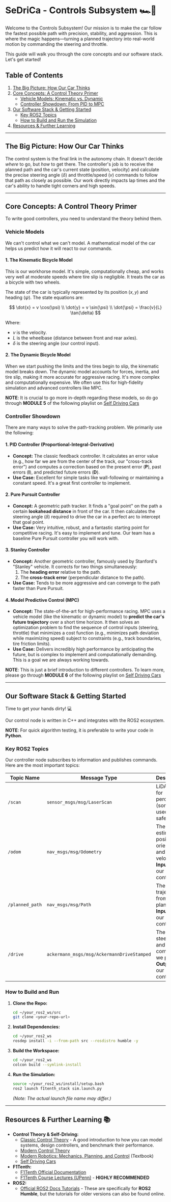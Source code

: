 # SeDriCa - Controls Subsystem 🏎️💨

Welcome to the Controls Subsystem! Our mission is to make the car follow the fastest possible path with precision, stability, and aggression. This is where the magic happens—turning a planned trajectory into real-world motion by commanding the steering and throttle.

This guide will walk you through the core concepts and our software stack. Let's get started!

## Table of Contents
1.  [The Big Picture: How Our Car Thinks](#the-big-picture-how-our-car-thinks)
2.  [Core Concepts: A Control Theory Primer](#core-concepts-a-control-theory-primer)
    * [Vehicle Models: Kinematic vs. Dynamic](#vehicle-models)
    * [Controller Showdown: From PID to MPC](#controller-showdown)
3.  [Our Software Stack & Getting Started](#our-software-stack--getting-started)
    * [Key ROS2 Topics](#key-ros2-topics)
    * [How to Build and Run the Simulation](#how-to-build-and-run)
4.  [Resources & Further Learning](#resources--further-learning)

---

## The Big Picture: How Our Car Thinks

The control system is the final link in the autonomy chain. It doesn't decide *where* to go, but *how* to get there. The controller's job is to receive the planned path and the car's current state (position, velocity) and calculate the precise steering angle ($\delta$) and throttle/speed ($v$) commands to follow that path as closely as possible. Our work directly impacts lap times and the car's ability to handle tight corners and high speeds.

---

## Core Concepts: A Control Theory Primer

To write good controllers, you need to understand the theory behind them.

### Vehicle Models

We can't control what we can't model. A mathematical model of the car helps us predict how it will react to our commands.

#### 1. The Kinematic Bicycle Model
This is our workhorse model. It's simple, computationally cheap, and works very well at moderate speeds where tire slip is negligible. It treats the car as a bicycle with two wheels.



The state of the car is typically represented by its position ($x, y$) and heading ($\psi$). The state equations are:

$$
\dot{x} = v \cos(\psi) \\
\dot{y} = v \sin(\psi) \\
\dot{\psi} = \frac{v}{L} \tan(\delta)
$$

Where:
* $v$ is the velocity.
* $L$ is the wheelbase (distance between front and rear axles).
* $\delta$ is the steering angle (our control input).

#### 2. The Dynamic Bicycle Model
When we start pushing the limits and the tires begin to slip, the kinematic model breaks down. The dynamic model accounts for forces, inertia, and tire slip, making it more accurate for aggressive racing. It's more complex and computationally expensive. We often use this for high-fidelity simulation and advanced controllers like MPC.

**NOTE**: It is crucial to go more in-depth regarding these models, so do go through **MODULE 5** of the following playlist on [Self Driving Cars](https://www.youtube.com/playlist?list=PL05umP7R6ij321zzKXK6XCQXAaaYjQbzr)

### Controller Showdown

There are many ways to solve the path-tracking problem. We primarily use the following:

#### 1. PID Controller (Proportional-Integral-Derivative)
* **Concept:** The classic feedback controller. It calculates an error value (e.g., how far we are from the center of the track, our "cross-track error") and computes a correction based on the present error (**P**), past errors (**I**), and predicted future errors (**D**).
* **Use Case:** Excellent for simple tasks like wall-following or maintaining a constant speed. It's a great first controller to implement.

#### 2. Pure Pursuit Controller
* **Concept:** A geometric path tracker. It finds a "goal point" on the path a certain **lookahead distance** in front of the car. It then calculates the steering angle ($\delta$) required to drive the car in a perfect arc to intercept that goal point.
* **Use Case:** Very intuitive, robust, and a fantastic starting point for competitive racing. It's easy to implement and tune. Our team has a baseline Pure Pursuit controller you will work with.

#### 3. Stanley Controller
* **Concept:** Another geometric controller, famously used by Stanford's "Stanley" vehicle. It corrects for two things simultaneously:
    1.  The **heading error** relative to the path.
    2.  The **cross-track error** (perpendicular distance to the path).
* **Use Case:** Tends to be more aggressive and can converge to the path faster than Pure Pursuit.

#### 4. Model Predictive Control (MPC)
* **Concept:** The state-of-the-art for high-performance racing. MPC uses a vehicle model (like the kinematic or dynamic model) to **predict the car's future trajectory** over a short time horizon. It then solves an optimization problem to find the sequence of control inputs (steering, throttle) that minimizes a cost function (e.g., minimizes path deviation while maximizing speed) subject to constraints (e.g., track boundaries, tire friction limits).
* **Use Case:** Delivers incredibly high performance by anticipating the future, but is complex to implement and computationally demanding. This is a goal we are always working towards.

**NOTE**: This is just a brief introduction to different controllers. To learn more, please go through **MODULE 6** of the following playlist on [Self Driving Cars](https://www.youtube.com/playlist?list=PL05umP7R6ij321zzKXK6XCQXAaaYjQbzr)

---

## Our Software Stack & Getting Started

Time to get your hands dirty! 💻

Our control node is written in C++ and integrates with the ROS2 ecosystem.

**NOTE**: For quick algorithm testing, it is preferable to write your code in **Python**.

### Key ROS2 Topics

Our controller node subscribes to information and publishes commands. Here are the most important topics:

| Topic Name           | Message Type                  | Description                                            |
| -------------------- | ----------------------------- | ------------------------------------------------------ |
| `/scan`              | `sensor_msgs/msg/LaserScan`   | LiDAR data for perception (sometimes used for safety). |
| `/odom`              | `nav_msgs/msg/Odometry`       | The car's estimated position, orientation, and velocity. **Input** for our controller. |
| `/planned_path`      | `nav_msgs/msg/Path`           | The target trajectory from the planner. **Input** for our controller. |
| `/drive`             | `ackermann_msgs/msg/AckermannDriveStamped` | The steering and speed commands we publish. **Output** of our controller. |

### How to Build and Run

1.  **Clone the Repo:**
    ```bash
    cd ~/your_ros2_ws/src
    git clone <your-repo-url>
    ```

2.  **Install Dependencies:**
    ```bash
    cd ~/your_ros2_ws
    rosdep install -i --from-path src --rosdistro humble -y
    ```

3.  **Build the Workspace:**
    ```bash
    cd ~/your_ros2_ws
    colcon build --symlink-install
    ```

4.  **Run the Simulation:**
    ```bash
    source ~/your_ros2_ws/install/setup.bash
    ros2 launch f1tenth_stack sim.launch.py
    ```
    *(Note: The actual launch file name may differ.)*

---

## Resources & Further Learning 📚

* **Control Theory & Self-Driving:**
    * [Classic Control Theory](https://www.youtube.com/watch?v=oBc_BHxw78s&list=PLUMWjy5jgHK1NC52DXXrriwihVrYZKqjk) - A good introduction to how you can model systems, design controllers, and benchmark their performance.
    * [Modern Control Theory](https://www.youtube.com/playlist?list=PLMrJAkhIeNNR20Mz-VpzgfQs5zrYi085m)
    * [Modern Robotics: Mechanics, Planning, and Control](http://hades.mech.northwestern.edu/index.php/Modern_Robotics) (Textbook)
    * [Self Driving Cars](https://www.youtube.com/playlist?list=PL05umP7R6ij321zzKXK6XCQXAaaYjQbzr)
* **F1Tenth:**
    * [F1Tenth Official Documentation](https://f1tenth.org/)
    * [F1Tenth Course Lectures (UPenn)](https://www.youtube.com/playlist?list=PLk10-T-eS-daj-J2nC8X9e-IKtG4EwW3_) - **HIGHLY RECOMMENDED**
* **ROS2:**
    * [Official ROS2 Docs Tutorials](https://docs.ros.org/en/humble/Tutorials.html) - These are specifically for **ROS2 Humble**, but the tutorials for older versions can also be found online.
